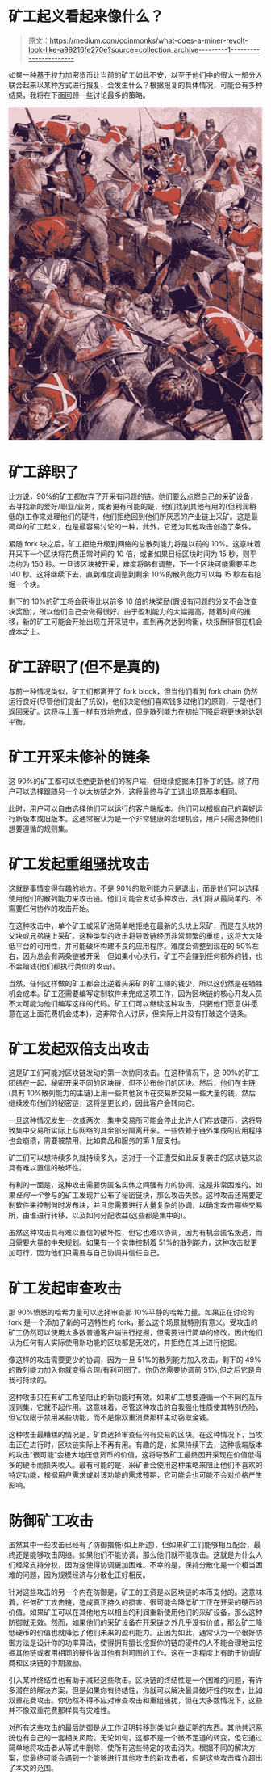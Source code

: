 # 矿工起义看起来像什么？

> 原文：<https://medium.com/coinmonks/what-does-a-miner-revolt-look-like-a99216fe270e?source=collection_archive---------1----------------------->

如果一种基于权力加密货币让当前的矿工如此不安，以至于他们中的很大一部分人联合起来以某种方式进行报复，会发生什么？根据报复的具体情况，可能会有多种结果，我将在下面回顾一些讨论最多的策略。

![](img/45782325825e114073630265497e015b.png)

# 矿工辞职了

比方说，90%的矿工都放弃了开采有问题的链。他们要么点燃自己的采矿设备，去寻找新的爱好/职业/业务，或者更有可能的是，他们找到其他有用的(但利润稍低的)工作来处理他们的硬件，他们拒绝回到他们所厌恶的产业链上采矿。这是最简单的矿工起义，也是最容易讨论的一种，此外，它还为其他攻击创造了条件。

紧随 fork 块之后，矿工拒绝升级到网络的总散列能力将是以前的 10%。这意味着开采下一个区块将花费正常时间的 10 倍，或者如果目标区块时间为 15 秒，则平均约为 150 秒。一旦该区块被开采，难度将略有调整，下一个区块可能需要平均 140 秒。这将继续下去，直到难度调整到剩余 10%的散列能力可以每 15 秒左右挖掘一个块。

剩下的 10%的矿工将会获得比以前多 10 倍的块奖励(假设有问题的分叉不会改变块奖励)，所以他们自己会做得很好。由于盈利能力的大幅提高，随着时间的推移，新的矿工可能会开始出现在开采链中，直到再次达到均衡，块报酬徘徊在机会成本之上。

# 矿工辞职了(但不是真的)

与前一种情况类似，矿工们都离开了 fork block，但当他们看到 fork chain 仍然运行良好(尽管他们提出了抗议)，他们决定他们喜欢钱多过他们的原则，于是他们返回采矿。这将与上面一样有效地完成，但是散列能力在初始下降后将更快地达到平衡。

# 矿工开采未修补的链条

这 90%的矿工都可以拒绝更新他们的客户端，但继续挖掘未打补丁的链。除了用户可以选择跟随另一个以太坊链之外，这将最终与矿工退出场景基本相同。

此时，用户可以自由选择他们可以运行的客户端版本。他们可以根据自己的喜好运行新版本或旧版本。这通常被认为是一个非常健康的治理机会，用户只需选择他们想要遵循的规则集。

# 矿工发起重组骚扰攻击

这就是事情变得有趣的地方。不是 90%的散列能力只是退出，而是他们可以选择使用他们的散列能力来攻击链。他们可能会发动多种攻击，我们将从最简单的、不需要任何协作的攻击开始。

在这种攻击中，单个矿工或采矿池简单地拒绝在最新的头块上采矿，而是在头块的父块或兄弟链上采矿。这种类型的攻击将导致链经历非常频繁的重组，这将大大降低平台的可用性，并可能破坏构建不良的应用程序。难度会调整到现在的 50%左右，因为总会有两条链被开采，但如果小心执行，矿工不会赚到任何额外的钱，也不会赔钱(他们都执行类似的攻击)。

当然，任何这样做的矿工都会比逆着头采矿的矿工赚的钱少，所以这仍然是在牺牲机会成本。矿工还需要编写定制软件来完成这项工作，因为区块链的核心开发人员不太可能为他们编写这样的代码。矿工们可以继续这种攻击，只要他们愿意(并愿意在这上面花费机会成本)，这非常令人讨厌，但实际上并没有打破这个链条。

# 矿工发起双倍支出攻击

这是矿工们可能对区块链发动的第一次协同攻击。在这种情况下，这 90%的矿工团结在一起，秘密开采不同的区块链，但不公布他们的区块。然后，他们在主链(具有 10%散列能力的主链)上用一些其他货币在交易所交易一些大量的钱，然后继续发布他们的秘密链，这将是更长的，因此客户会转向它。

一旦这种情况发生一次或两次，集中交易所可能会停止允许人们存放硬币，这将导致集中交易所实际上与网络的其余部分隔离开来。一些依赖于链外集成的应用程序也会崩溃，需要被禁用，比如商品和服务的第 1 层支付。

矿工们可以想持续多久就持续多久，这对于一个正遭受如此反复袭击的区块链来说具有难以置信的破坏性。

有利的一面是，这种攻击需要伪匿名实体之间强有力的协调，这是非常困难的。如果*任何一个*参与的矿工发现并公布了秘密链块，那么攻击失败。这种攻击还需要定制软件来控制何时发布块，并且您需要进行大量复杂的协调，以确定攻击哪些交易所，由谁进行转移，以及如何分配收益(这些都是集中的)。

虽然这种攻击具有难以置信的破坏性，但它也难以协调，因为有机会匿名叛逃，而且需要大量的中央规划。如果有一个实体控制着 51%的散列能力，这种攻击就更加可行，因为他们只需要与自己协调并信任自己。

# 矿工发起审查攻击

那 90%愤怒的哈希力量可以选择审查那 10%平静的哈希力量。如果正在讨论的 fork 是一个添加了新的可选特性的 fork，那么这个场景就特别有意义。受攻击的矿工仍然可以使用大多数普通客户端进行挖掘，但需要进行简单的修改，因此他们认为任何有人实际使用新功能的区块都是无效的，并拒绝在其上进行挖掘。

像这样的攻击需要更少的协调，因为一旦 51%的散列能力加入攻击，剩下的 49%的散列能力加入你就变得合理/有利可图了。你仍然需要协调前 51%,但之后它是自我可持续的。

这种攻击只在有矿工希望阻止的新功能时有效。如果矿工想要遵循一个不同的互斥规则集，它就不起作用。这意味着，尽管这种攻击的自我强化性质使其特别危险，但它仅限于禁用某些功能，而不是像双重消费那样主动窃取金钱。

这种攻击最糟糕的情况是，矿商选择审查任何有交易的区块。在这种情况下，当攻击正在进行时，区块链实际上不再有用。有趣的是，如果持续下去，这种极端版本的攻击“很可能”会极大地压低货币的价值，这将导致矿工最终因开采现在价值低得多的硬币而损失收入。最有可能的是，采矿者会使用这种策略来阻止他们不喜欢的特定功能，根据用户需求或对该功能的需求预期，它可能会也可能不会对价格产生影响。

# 防御矿工攻击

虽然其中一些攻击已经有了防御措施(如上所述)，但如果矿工们能够相互配合，最终还是能够攻击网络。如果他们不能协调，那么他们就不能攻击。这就是为什么人们经常支持分权，因为这使得协调更加困难。不幸的是，保持分散化是一个相当困难的问题，因为规模经济与分散化正好相反。

针对这些攻击的另一个内在防御是，矿工的工资是以区块链的本币支付的。这意味着，任何矿工攻击链，造成真正持久的损害，很可能会降低矿工正在开采的硬币的价值。如果矿工可以在其他地方以相当的利润重新使用他们的采矿设备，那么这种防御就无效。然而，如果他们的采矿设备在开采链之外几乎没有价值，那么矿工降低硬币的价值也就降低了他们未来的盈利能力。正因为如此，通常认为一个很好防御方法是设计你的功率算法，使得拥有擅长挖掘你的链的硬件的人不能合理地去挖掘其他链或者用相同的硬件做其他有利可图的工作。这在一定程度上有助于协调矿商和区块链的中期激励。

引入某种终结性也有助于减轻这些攻击。区块链的终结性是一个困难的问题，有许多潜在的解决方案，但是如果你有终结性，你就可以解决最具破坏性的攻击，比如双重花费攻击。你仍然不得不应对审查攻击和重组骚扰，但在大多数情况下，这些并不像双重花费那样具有灾难性。

对所有这些攻击的最后防御是从工作证明转移到类似利益证明的东西。其他共识系统也有自己的一套相关风险，无论如何，这都不是一个微不足道的转变，但它通过简单地将攻击者从等式中删除，使所有这些特定的攻击消失。根据不同的解决方案，您最终可能会遇到一个能够进行其他攻击的新攻击者，但是这些攻击媒介超出了本文的范围。